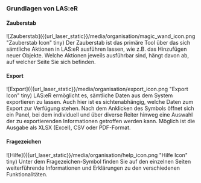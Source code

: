 ### Grundlagen von LAS:eR

#### Zauberstab
![Zauberstab]({{url_laser_static}}/media/organisation/magic_wand_icon.png "Zauberstab Icon" tiny)
Der Zauberstab ist das primäre Tool über das sich sämtliche Aktionen in LAS:eR ausführen lassen, wie z.B. das Hinzufügen neuer Objekte. Welche Aktionen jeweils ausführbar sind, hängt davon ab, auf welcher Seite Sie sich befinden.
  
#### Export
![Export]({{url_laser_static}}/media/organisation/export_icon.png "Export Icon" tiny)
LAS:eR ermöglicht es, sämtliche Daten aus dem System exportieren zu lassen. Auch hier ist es sichtenabhängig, welche Daten zum Export zur Verfügung stehen.
Nach dem Anklicken des Symbols öffnet sich ein Panel, bei dem individuell und über diverse Reiter hinweg eine Auswahl der zu exportierenden Informationen getroffen werden kann. Möglich ist die Ausgabe als XLSX (Excel), CSV oder PDF-Format.


#### Fragezeichen
![Hilfe]({{url_laser_static}}/media/organisation/help_icon.png "Hilfe Icon" tiny)
Unter dem Fragezeichen-Symbol finden Sie auf den einzelnen Seiten weiterführende Informationen und Erklärungen zu den verschiedenen Funktionalitäten. 

  
